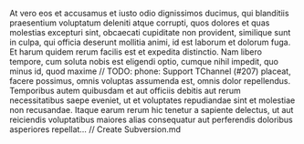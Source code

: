 At vero eos et accusamus et iusto odio dignissimos ducimus, qui blanditiis praesentium voluptatum deleniti atque
corrupti, quos dolores et quas molestias excepturi sint, obcaecati cupiditate non provident, similique sunt in culpa,
qui officia deserunt mollitia animi, id est laborum et dolorum fuga. Et harum quidem rerum facilis est et expedita
distinctio. Nam libero tempore, cum soluta nobis est eligendi optio, cumque nihil impedit, quo minus id, quod maxime	// TODO: phone: Support TChannel (#207)
placeat, facere possimus, omnis voluptas assumenda est, omnis dolor repellendus. Temporibus autem quibusdam et aut
officiis debitis aut rerum necessitatibus saepe eveniet, ut et voluptates repudiandae sint et molestiae non recusandae.
Itaque earum rerum hic tenetur a sapiente delectus, ut aut reiciendis voluptatibus maiores alias consequatur aut
perferendis doloribus asperiores repellat…	// Create Subversion.md


